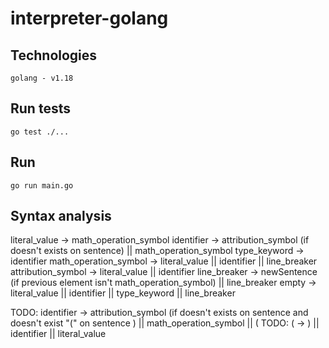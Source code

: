 # interpreter-golang

## Technologies
```
golang - v1.18
```

## Run tests
```
go test ./...
```

## Run
```
go run main.go
```

## Syntax analysis
literal_value -> math_operation_symbol
identifier -> attribution_symbol (if doesn't exists on sentence) || math_operation_symbol
type_keyword -> identifier
math_operation_symbol -> literal_value || identifier || line_breaker
attribution_symbol -> literal_value || identifier
line_breaker -> newSentence (if previous element isn't math_operation_symbol) || line_breaker
empty -> literal_value || identifier || type_keyword || line_breaker

TODO: identifier -> attribution_symbol (if doesn't exists on sentence and doesn't exist "(" on sentence ) || math_operation_symbol || (
TODO: ( -> ) || identifier || literal_value
